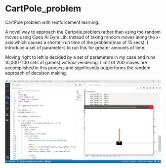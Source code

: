 # CartPole_problem

CartPole problem with reinforcement learning.


A novel way to approach the Cartpole problem rather than using the random moves using Open AI Gym Lib. Instead of taking random moves along the x-axis which causes a shorter run time of the problem(max of 15 secs), I introduce a set of parameters to run this for greater amounts of time.

Moving right to left is decided by a set of parameters in my case and  runs 10,000 (100 sets of games) without rendering. Limit of 200 moves are accomplished in this process and significantly outperforms the random approach of decsison making.

![Description](balance.png)
